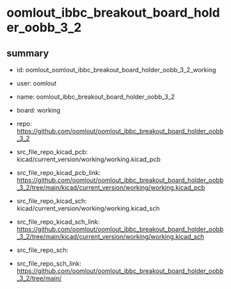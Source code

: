 # oomlout_ibbc_breakout_board_holder_oobb_3_2
 
## summary 
* id: oomlout_oomlout_ibbc_breakout_board_holder_oobb_3_2_working
* user: oomlout
* name: oomlout_ibbc_breakout_board_holder_oobb_3_2
* board: working
* repo: https://github.com/oomlout/oomlout_ibbc_breakout_board_holder_oobb_3_2
* src_file_repo_kicad_pcb: kicad/current_version/working/working.kicad_pcb
* src_file_repo_kicad_pcb_link: https://github.com/oomlout/oomlout_ibbc_breakout_board_holder_oobb_3_2/tree/main/kicad/current_version/working/working.kicad_pcb
* src_file_repo_kicad_sch: kicad/current_version/working/working.kicad_sch
* src_file_repo_kicad_sch_link: https://github.com/oomlout/oomlout_ibbc_breakout_board_holder_oobb_3_2/tree/main/kicad/current_version/working/working.kicad_sch

* src_file_repo_sch: 
* src_file_repo_sch_link: https://github.com/oomlout/oomlout_ibbc_breakout_board_holder_oobb_3_2/tree/main/




